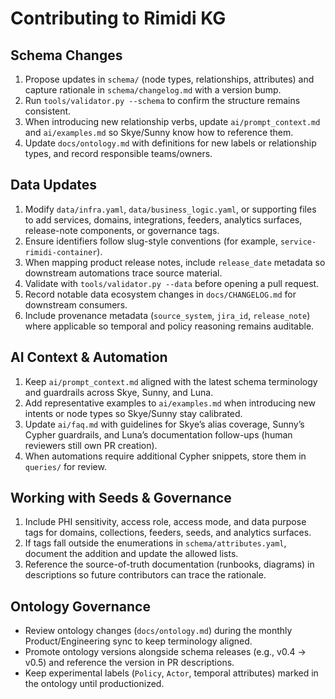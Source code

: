 # Contributing to Rimidi KG

## Schema Changes
1. Propose updates in `schema/` (node types, relationships, attributes) and capture rationale in `schema/changelog.md` with a version bump.
2. Run `tools/validator.py --schema` to confirm the structure remains consistent.
3. When introducing new relationship verbs, update `ai/prompt_context.md` and `ai/examples.md` so Skye/Sunny know how to reference them.
4. Update `docs/ontology.md` with definitions for new labels or relationship types, and record responsible teams/owners.

## Data Updates
1. Modify `data/infra.yaml`, `data/business_logic.yaml`, or supporting files to add services, domains, integrations, feeders, analytics surfaces, release-note components, or governance tags.
2. Ensure identifiers follow slug-style conventions (for example, `service-rimidi-container`).
3. When mapping product release notes, include `release_date` metadata so downstream automations trace source material.
4. Validate with `tools/validator.py --data` before opening a pull request.
5. Record notable data ecosystem changes in `docs/CHANGELOG.md` for downstream consumers.
6. Include provenance metadata (`source_system`, `jira_id`, `release_note`) where applicable so temporal and policy reasoning remains auditable.

## AI Context & Automation
1. Keep `ai/prompt_context.md` aligned with the latest schema terminology and guardrails across Skye, Sunny, and Luna.
2. Add representative examples to `ai/examples.md` when introducing new intents or node types so Skye/Sunny stay calibrated.
3. Update `ai/faq.md` with guidelines for Skye’s alias coverage, Sunny’s Cypher guardrails, and Luna’s documentation follow-ups (human reviewers still own PR creation).
4. When automations require additional Cypher snippets, store them in `queries/` for review.

## Working with Seeds & Governance
1. Include PHI sensitivity, access role, access mode, and data purpose tags for domains, collections, feeders, seeds, and analytics surfaces.
2. If tags fall outside the enumerations in `schema/attributes.yaml`, document the addition and update the allowed lists.
3. Reference the source-of-truth documentation (runbooks, diagrams) in descriptions so future contributors can trace the rationale.

## Ontology Governance
- Review ontology changes (`docs/ontology.md`) during the monthly Product/Engineering sync to keep terminology aligned.
- Promote ontology versions alongside schema releases (e.g., v0.4 → v0.5) and reference the version in PR descriptions.
- Keep experimental labels (`Policy`, `Actor`, temporal attributes) marked in the ontology until productionized.
